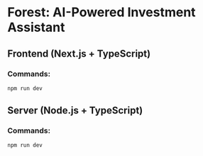 # Forest: AI-Powered Investment Assistant

## Frontend (Next.js + TypeScript)

### Commands:

```sh
npm run dev
```

## Server (Node.js + TypeScript)

### Commands:

```sh
npm run dev
```
